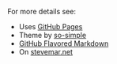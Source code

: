 For more details see:

* Uses [GitHub Pages](https://help.github.com/categories/github-pages-basics/)
* Theme by [so-simple](https://github.com/mmistakes/so-simple-theme)
* [GitHub Flavored Markdown](https://guides.github.com/features/mastering-markdown/)
* On [stevemar.net](https://stevemar.net)

